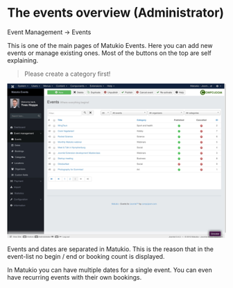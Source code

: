# The events overview (Administrator)

Event Management -> Events

This is one of the main pages of Matukio Events. Here you can add new events or manage existing ones. Most of the buttons on the top are self explaining.

> Please create a category first!

![](event-list.jpg)

Events and dates are separated in Matukio. This is the reason that in the event-list no begin / end or booking count is displayed. 

In Matukio you can have multiple dates for a single event. You can even have recurring events with their own bookings.